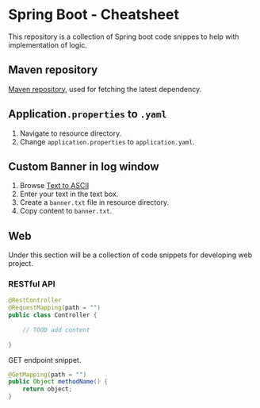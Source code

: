 # Spring Boot - Cheatsheet
This repository is a collection of Spring boot code snippes to help with implementation of logic.

## Maven repository
[Maven repository](https://mvnrepository.com), used for fetching the latest dependency.

## Application`.properties` to `.yaml`
1. Navigate to resource directory.
2. Change `application.properties` to `application.yaml`.

## Custom Banner in log window
1. Browse [Text to ASCII](http://patorjk.com/software/taag/#p=display&f=Standard&t=Spring%20Boot%0A)
2. Enter your text in the text box.
3. Create a `banner.txt` file in resource directory.
4. Copy content to `banner.txt`.

## Web
Under this section will be a collection of code snippets for developing web project.

### RESTful API
```java
@RestController
@RequestMapping(path = "")
public class Controller {
    
    // TOOD add content
    
}
```
GET endpoint snippet.
```java
@GetMapping(path = "")
public Object methodName() {
    return object;
}
```

